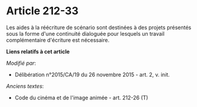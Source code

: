 # Article 212-33

Les aides à la réécriture de scénario sont destinées à des projets présentés sous la forme d'une continuité dialoguée pour
lesquels un travail complémentaire d'écriture est nécessaire.

**Liens relatifs à cet article**

_Modifié par_:

  - Délibération n°2015/CA/19 du 26 novembre 2015 - art. 2, v. init.

_Anciens textes_:

  - Code du cinéma et de l'image animée - art. 212-26 (T)
